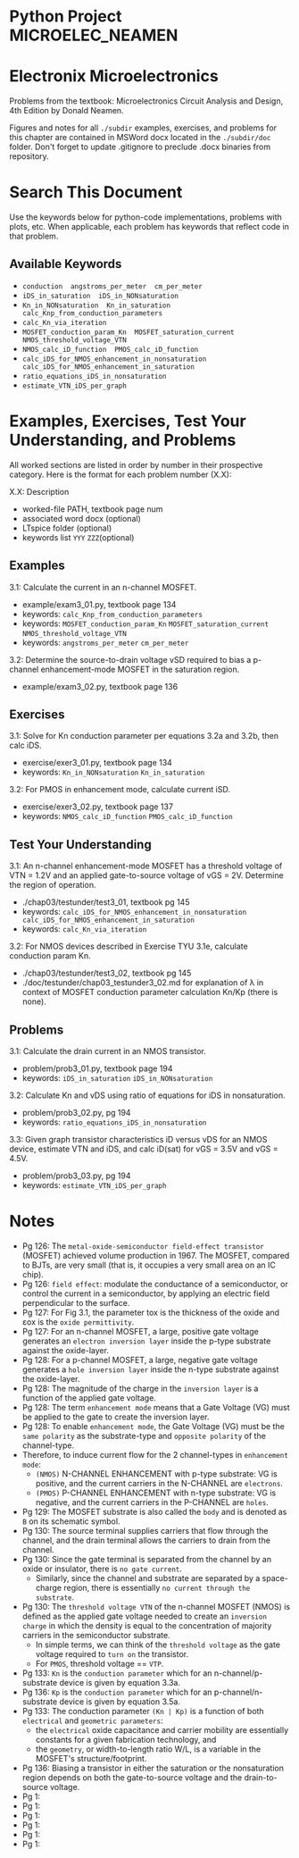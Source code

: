 # Python Project MICROELEC_NEAMEN
# Electronix Microelectronics
Problems from the textbook: Microelectronics Circuit Analysis and Design, 4th Edition by Donald Neamen.

Figures and notes for all `./subdir` examples, exercises, and problems for this
chapter are contained in MSWord docx located in the `./subdir/doc` folder.
Don't forget to update .gitignore to preclude .docx binaries from repository.

# Search This Document
Use the keywords below for python-code implementations, problems with plots, etc.
When applicable, each problem has keywords that reflect code in that problem.

## Available Keywords
* `conduction  angstroms_per_meter  cm_per_meter`
* `iDS_in_saturation  iDS_in_NONsaturation`
* `Kn_in_NONsaturation  Kn_in_saturation  calc_Knp_from_conduction_parameters`
* `calc_Kn_via_iteration`
* `MOSFET_conduction_param_Kn  MOSFET_saturation_current  NMOS_threshold_voltage_VTN`
* `NMOS_calc_iD_function  PMOS_calc_iD_function`
* `calc_iDS_for_NMOS_enhancement_in_nonsaturation  calc_iDS_for_NMOS_enhancement_in_saturation`
* `ratio_equations_iDS_in_nonsaturation`
* `estimate_VTN_iDS_per_graph`


# Examples, Exercises, Test Your Understanding, and Problems
All worked sections are listed in order by number in their prospective category.
Here is the format for each problem number (X.X):

X.X: Description
* worked-file PATH, textbook page num
* associated word docx (optional)
* LTspice folder (optional)
* keywords list `YYY`  `ZZZ`(optional)


## Examples
3.1: Calculate the current in an n-channel MOSFET.
* example/exam3_01.py, textbook page 134
* keywords: `calc_Knp_from_conduction_parameters`
* keywords: `MOSFET_conduction_param_Kn`  `MOSFET_saturation_current`  `NMOS_threshold_voltage_VTN`
* keywords: `angstroms_per_meter`  `cm_per_meter`

3.2: Determine the source-to-drain voltage vSD required to bias a p-channel
enhancement-mode MOSFET in the saturation region.
* example/exam3_02.py, textbook page 136


## Exercises
3.1: Solve for Kn conduction parameter per equations 3.2a and 3.2b, then calc iDS.
* exercise/exer3_01.py, textbook page 134
* keywords: `Kn_in_NONsaturation`  `Kn_in_saturation`

3.2: For PMOS in enhancement mode, calculate current iSD.
* exercise/exer3_02.py, textbook page 137
* keywords: `NMOS_calc_iD_function`  `PMOS_calc_iD_function`


## Test Your Understanding
3.1: An n-channel enhancement-mode MOSFET has a threshold voltage of
VTN = 1.2V and an applied gate-to-source voltage of vGS = 2V.
Determine the  region of operation.
* ./chap03/testunder/test3_01, textbook pg 145
* keywords: `calc_iDS_for_NMOS_enhancement_in_nonsaturation  calc_iDS_for_NMOS_enhancement_in_saturation`
* keywords: `calc_Kn_via_iteration`

3.2: For NMOS devices described in Exercise TYU 3.1e, calculate conduction param Kn.
* ./chap03/testunder/test3_02, textbook pg 145
* ./doc/testunder/chap03_testunder3_02.md  for explanation of λ in context
of MOSFET conduction parameter calculation Kn/Kp (there is none).


## Problems
3.1: Calculate the drain current in an NMOS transistor.
* problem/prob3_01.py, textbook page 194
* keywords: `iDS_in_saturation`  `iDS_in_NONsaturation`

3.2: Calculate Kn and vDS using ratio of equations for iDS in nonsaturation.
* problem/prob3_02.py, pg 194
* keywords: `ratio_equations_iDS_in_nonsaturation`

3.3: Given graph transistor characteristics iD versus vDS for an NMOS device,
estimate VTN and iDS, and calc iD(sat) for vGS = 3.5V and vGS = 4.5V.
* problem/prob3_03.py, pg 194
* keywords: `estimate_VTN_iDS_per_graph`


# Notes
* Pg 126: The `metal-oxide-semiconductor field-effect transistor` (MOSFET)
achieved volume production in 1967. The MOSFET, compared to BJTs, are very
small (that is, it occupies a very small area on an IC chip).
* Pg 126: `field effect`: modulate the conductance of a semiconductor, or control
the current in a semiconductor, by applying an electric field perpendicular to
the surface.
* Pg 127: For Fig 3.1, the parameter tox is the thickness of the oxide and
 εox is the `oxide permittivity`.
* Pg 127: For an n-channel MOSFET, a large, positive gate voltage generates
an `electron inversion layer` inside the p-type substrate against the oxide-layer.
* Pg 128: For a p-channel MOSFET, a large, negative gate voltage generates
a `hole inversion layer` inside the n-type substrate against the oxide-layer.
* Pg 128: The magnitude of the charge in the `inversion layer` is a function
of the applied gate voltage.
* Pg 128: The term `enhancement mode` means that a Gate Voltage (VG) must be
applied to the gate to create the inversion layer.
* Pg 128: To enable `enhancement mode`, the Gate Voltage (VG) must be the
`same polarity` as the substrate-type and `opposite polarity` of the channel-type.
* Therefore, to induce current flow for the 2 channel-types in `enhancement mode`:
  - `(NMOS)` N-CHANNEL ENHANCEMENT with p-type substrate: VG is positive, and
    the current carriers in the N-CHANNEL are `electrons`.
  - `(PMOS)` P-CHANNEL ENHANCEMENT with n-type substrate: VG is negative, and
    the current carriers in the P-CHANNEL are `holes`.
* Pg 129: The MOSFET substrate is also called the `body` and is denoted as `B`
on its schematic symbol.
* Pg 130: The source terminal supplies carriers that flow through the channel,
and the drain terminal allows the carriers to drain from the channel.
* Pg 130: Since the gate terminal is separated from the channel by an oxide
or insulator, there is `no gate current`.
  - Similarly, since the channel and substrate are separated by a space-charge
    region, there is essentially `no current through the substrate`.
* Pg 130: The `threshold voltage VTN` of the n-channel MOSFET (NMOS) is defined
as the applied gate voltage needed to create an `inversion charge` in which the
density is equal to the concentration of majority carriers in the semiconductor
substrate.
  - In simple terms, we can think of the `threshold voltage` as the gate voltage
required to `turn on` the transistor.
  - For `PMOS`, threshold voltage == `VTP`.
* Pg 133: `Kn` is the `conduction parameter` which for an n-channel/p-substrate
device is given by equation 3.3a.
* Pg 136: `Kp` is the `conduction parameter` which for an p-channel/n-substrate
device is given by equation 3.5a.
* Pg 133: The conduction parameter `(Kn | Kp)` is a function of both `electrical`
and `geometric parameters`:
  - the `electrical` oxide capacitance and carrier mobility are essentially
    constants for a given fabrication technology, and
  - the `geometry`, or width-to-length ratio W/L, is a variable in the MOSFET's
    structure/footprint.
* Pg 136: Biasing a transistor in either the saturation or the nonsaturation
 region depends on both the gate-to-source voltage and the drain-to-source
 voltage.
* Pg 1: 
* Pg 1: 
* Pg 1: 
* Pg 1: 
* Pg 1: 
* Pg 1: 
